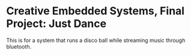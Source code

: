 # Creative Embedded Systems, Final Project: Just Dance

This is for a system that runs a disco ball while streaming music through bluetooth.


